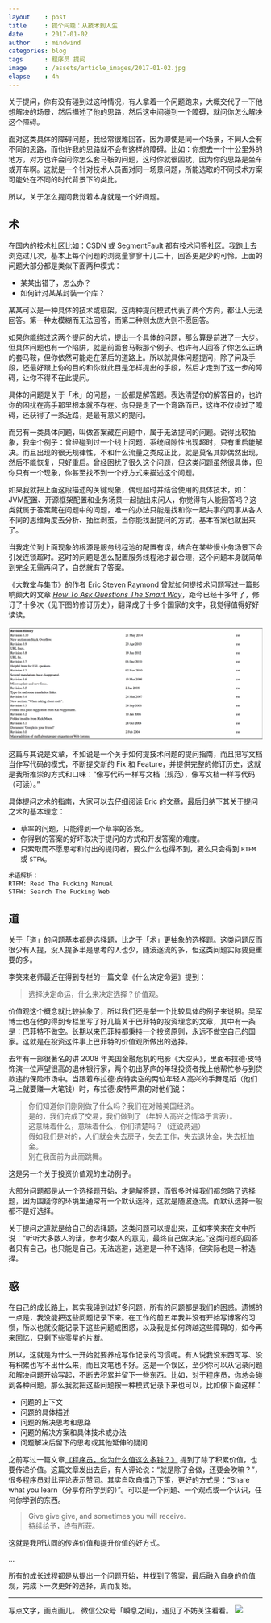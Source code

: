 ```yaml
---
layout    : post
title     : 提个问题：从技术到人生
date      : 2017-01-02
author    : mindwind
categories: blog
tags      : 程序员 提问
image     : /assets/article_images/2017-01-02.jpg
elapse    : 4h
---
```



关于提问，你有没有碰到过这种情况，有人拿着一个问题跑来，大概交代了一下他想解决的场景，然后描述了他的思路，然后这中间碰到一个障碍，就问你怎么解决这个障碍。

面对这类具体的障碍问题，我经常很难回答。因为即使是同一个场景，不同人会有不同的思路，而也许我的思路就不会有这样的障碍。比如：你想去一个十公里外的地方，对方也许会问你怎么套马鞍的问题，这时你就很困扰，因为你的思路是坐车或开车啊。这就是一个针对技术人员面对同一场景问题，所能选取的不同技术方案可能处在不同的时代背景下的类比。

所以，关于怎么提问我觉着本身就是一个好问题。


## 术
在国内的技术社区比如：CSDN 或 SegmentFault 都有技术问答社区。我跑上去浏览过几次，基本上每个问题的浏览量寥寥十几二十，回答更是少的可怜。上面的问题大部分都是类似下面两种模式：

- 某某出错了，怎么办？
- 如何针对某某封装一个库？

某某可以是一种具体的技术或框架，这两种提问模式代表了两个方向，都让人无法回答。第一种太模糊而无法回答，而第二种则太庞大则不愿回答。

如果你能绕过这两个提问的大坑，提出一个具体的问题，那么算是前进了一大步。但具体问题也有一个陷阱，就是前面套马鞍那个例子。也许有人回答了你怎么正确的套马鞍，但你依然可能走在落后的道路上。所以就具体问题提问，除了问及手段，还最好跟上你的目的和你就此目是怎样提出的手段，然后才走到了这一步的障碍，让你不得不在此提问。

具体的问题是关于「术」的问题，一般都是解答题。表达清楚你的解答目的，也许你的困扰在高手那里根本就不存在。你只是走了一个弯路而已，这样不仅绕过了障碍，还获得了一条近路，是最有意义的提问。

而另有一类具体问题，叫做答案藏在问题中，属于无法提问的问题。说得比较抽象，我举个例子：曾经碰到过一个线上问题，系统间隙性出现超时，只有重启能解决。而且出现的很无规律性，不和什么流量之类成正比，就是莫名其妙偶然出现，然后不能恢复，只好重启。曾经困扰了很久这个问题，但这类问题虽然很具体，但你只有一个现象，你甚至找不到一个好方式来描述这个问题。

如果我就把上面这段描述的关键现象，偶现超时并结合使用的具体技术，如：JVM配置、开源框架配置和业务场景一起抛出来问人，你觉得有人能回答吗？这类就属于答案藏在问题中的问题，唯一的办法只能是找和你一起共事的同事从各人不同的思维角度去分析、抽丝剥茧。当你能找出提问的方式，基本答案也就出来了。

当我定位到上面现象的根源是服务线程池的配置有误，结合在某些慢业务场景下会引发连锁超时。这时的问题是怎么配置服务线程池才最合理，这个问题本身就简单到完全无需再问了，自然就有了答案。

《大教堂与集市》的作者 Eric Steven Raymond 曾就如何提技术问题写过一篇影响颇大的文章 [_How To Ask Questions The Smart Way_](http://www.catb.org/esr/faqs/smart-questions.html)，距今已经十多年了，修订了十多次（见下图的修订历史），翻译成了十多个国家的文字，我觉得值得好好读读。

![](/assets/article_images/2017-01-02-1.png)

这篇与其说是文章，不如说是一个关于如何提技术问题的提问指南，而且把写文档当作写代码的模式，不断提交新的 Fix 和 Feature，并提供完整的修订历史，这就是我所推崇的方式和口味：“像写代码一样写文档（规范），像写文档一样写代码（可读）。”

具体提问之术的指南，大家可以去仔细阅读 Eric 的文章，最后归纳下其关于提问之术的基本理念：

  - 草率的问题，只能得到一个草率的答案。
  - 你得到的答案的好坏取决于提问的方式和开发答案的难度。
  - 只索取而不愿思考和付出的提问者，要么什么也得不到，要么只会得到 `RTFM` 或 `STFW`。

```
术语解析：
RTFM: Read The Fucking Manual
STFW: Search The Fucking Web
```


## 道
关于「道」的问题基本都是选择题，比之于「术」更抽象的选择题。这类问题反而很少有人提，没人提多半是思考的人也少，随波逐流的多，但这类问题实际要更重要的多。

李笑来老师最近在得到专栏的一篇文章《什么决定命运》提到：

> 选择决定命运，什么来决定选择？价值观。

价值观这个概念就比较抽象了，所以我们还是举一个比较具体的例子来说明。吴军博士也在他的得到专栏里写了好几篇关于巴菲特的投资理念的文章，其中有一条是：巴菲特不做空。长期以来巴菲特都秉持一个投资原则，永远不做空自己的国家。这就是在投资这件事上巴菲特的价值观所做出的选择。

去年有一部很著名的讲 2008 年美国金融危机的电影《大空头》，里面布拉德·皮特饰演一位声望很高的退休银行家，两个初出茅庐的年轻投资者找上他帮忙参与到贷款违约保险市场中。当跟着布拉德·皮特卖空的两位年轻人高兴的手舞足蹈（他们马上就要赚一大笔钱）时，布拉德·皮特严肃的对他们说：

> 你们知道你们刚刚做了什么吗？我们在对赌美国经济。  
> 是的，我们完成了交易，我们做到了（年轻人高兴之情溢于言表）。  
> 这意味着什么，意味着什么，你们清楚吗？（连说两遍）  
> 假如我们是对的，人们就会失去房子，失去工作，失去退休金，失去抚恤金。  
> 别在我面前为此而跳舞。  

这是另一个关于投资价值观的生动例子。

大部分问题都是从一个选择题开始，才是解答题，而很多时候我们都忽略了选择题，因为围绕你的环境里通常有一个默认选择，这就是随波逐流。而默认选择一般都不是好选择。

关于提问之道就是给自己的选择题，这类问题可以提出来，正如李笑来在文中所说：“听听大多数人的话，参考少数人的意见，最终自己做决定。”这类问题的回答者只有自己，也只能是自己。无法逃避，逃避是一种不选择，但实际也是一种选择。


## 惑
在自己的成长路上，其实我碰到过好多问题，所有的问题都是我们的困惑。遗憾的一点是，我没能把这些问题记录下来。在工作的前五年我并没有开始写博客的习惯，所以也就没能记录下这些问题或困惑，以及我是如何跨越这些障碍的，如今再来回忆，只剩下些零星的片断。

所以，这就是为什么一开始就要养成写作记录的习惯呢。有人说我没东西可写、没有积累也写不出什么来，而且文笔也不好。这是一个误区，至少你可以从记录问题和解决问题开始写起，不断去积累并留下一些东西。比如，对于程序员，你总会碰到各种问题，那么我就把这些问题按一种模式记录下来也可以，比如像下面这样：

- 问题的上下文
- 问题的具体描述
- 问题的解决思考和思路
- 问题的解决方案和具体技术或办法
- 问题解决后留下的思考或其他延伸的疑问

之前写过一篇文章[《程序员，你为什么值这么多钱？》](http://mp.weixin.qq.com/s?__biz=MzAxMTEyOTQ5OQ==&mid=2650610750&idx=1&sn=73009d501d7e397c1889ec492e5fe591&chksm=834c7bcab43bf2dc73daf5fef94d995acc8ec3165e2ee51f243be2aca5df8a4da638877b9ecb) 提到了除了积累价值，也要传递价值。这篇文章发出去后，有人评论说：“就是除了会做，还要会吹嘛？”，很多程序员对此评论表示赞同。其实自吹自擂乃下策，更好的方式是：“Share what you learn（分享你所学到的）”。可以是一个问题、一个观点或一个认识，任何你学到的东西。

  > Give give give, and sometimes you will receive.  
  > 持续给予，终有所获。

这就是我所认同的传递价值和提升价值的好方式。

...

所有的成长过程都是从提出一个问题开始，并找到了答案，最后融入自身的价值观，完成下一次更好的选择，周而复始。


---
写点文字，画点画儿。
微信公众号「瞬息之间」，遇见了不妨关注看看。
![](/assets/images/qrcode_wechat_avatar.jpg)
